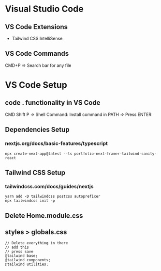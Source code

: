 # Visual Studio Code
## VS Code Extensions
* Tailwind CSS IntelliSense

## VS Code Commands
CMD+P => Search bar for any file

# VS Code Setup
## code . functionality in VS Code
CMD Shift P => Shell Command: Install command in PATH => Press ENTER

## Dependencies Setup
### nextjs.org/docs/basic-features/typescript
```
npx create-next-app@latest --ts portfolio-next-framer-tailwind-sanity-react
```

## Tailwind CSS Setup
### tailwindcss.com/docs/guides/nextjs
```
yarn add -D tailwindcss postcss autoprefixer
npx tailwindcss init -p
```

## Delete Home.module.css
## styles > globals.css
```
// Delete everything in there
// add this
// press save
@tailwind base;
@tailwind components;
@tailwind utilities;
```